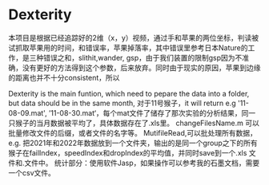 # Dexterity
本项目是根据已经追踪好的2维（x，y）视频，通过手和苹果的两位坐标，判读被试抓取苹果用的时间，和错误率，苹果掉落率，其中错误里参考日本Nature的工作，是三种错误之和，slithit,wander,
gsp，由于我们装置的限制gsp因为不准确，没有更好的方法得到这个参数，后来放弃。同时由于现实的原因，苹果到边缘的距离也并不十分consistent，所以

Dexterity is the main funtion, which need to pepare the data into a folder, but data should be in the same month, 对于11号猴子，it will return e.g '11-08-09.mat',
’11-08-30.mat‘，每个mat文件了储存了那次实验的分析结果，同一只猴子的当月数据被平均了，具体数据存在了.xls里。
changeFilesName.m 可以批量修改文件的后缀，或者文件的名字等。
MutifileRead,可以批处理所有数据，e.g. 把2021年和2022年数据放到一个文件夹，输出的是同一个group之下的所有猴子在failIndex，speedIndex和dropIndex的平均值，并同时save到一个.xls
文件和.文件中。
统计部分：使用软件Jasp，如果操作可以参考我的石墨文档，需要一个csv文件。
